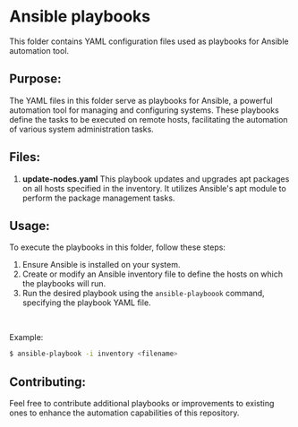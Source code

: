 # Ansible playbooks 

This folder contains YAML configuration files used as playbooks for Ansible automation tool.

## Purpose: 

The YAML files in this folder serve as playbooks for Ansible, a powerful automation tool for managing and configuring systems. These playbooks define the tasks to be executed on remote hosts, facilitating the automation of various system administration tasks.

## Files: 

1. **update-nodes.yaml**
This playbook updates and upgrades apt packages on all hosts specified in the inventory. It utilizes Ansible's apt module to perform the package management tasks.

## Usage: 

To execute the playbooks in this folder, follow these steps: 

1. Ensure Ansible is installed on your system.
2. Create or modify an Ansible inventory file to define the hosts on which the playbooks will run. 
3. Run the desired playbook using the `ansible-playboook` command, specifying the playbook YAML file.

<br>

Example:
```bash
$ ansible-playbook -i inventory <filename>
```

## Contributing: 

Feel free to contribute additional playbooks or improvements to existing ones to enhance the automation capabilities of this repository.

